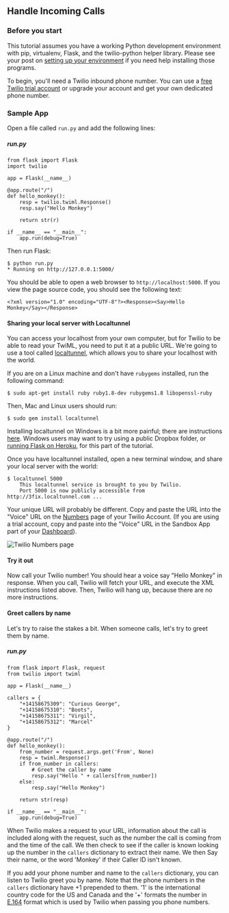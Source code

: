 <link href="http://kevinburke.bitbucket.org/markdowncss/markdown.css" rel="stylesheet"></link>

## Handle Incoming Calls

### Before you start

This tutorial assumes you have a working Python development environment with
pip, virtualenv, Flask, and the twilio-python helper library. Please see your
post on [setting up your environment](#) if you need help installing those
programs.

To begin, you'll need a Twilio inbound phone number. You can use a [free Twilio
trial account](http://www.twilio.com/try-twilio) or upgrade your account and
get your own dedicated phone number.

### Sample App

Open a file called `run.py` and add the following lines:

##### run.py

    from flask import Flask
    import twilio

    app = Flask(__name__)

    @app.route("/")
    def hello_monkey():
        resp = twilio.twiml.Response()
        resp.say("Hello Monkey")

        return str(r)

    if __name__ == "__main__":
        app.run(debug=True)

Then run Flask:

    $ python run.py
    * Running on http://127.0.0.1:5000/ 

You should be able to open a web browser to `http://localhost:5000`. If you
view the page source code, you should see the following text:

    <?xml version="1.0" encoding="UTF-8"?><Response><Say>Hello Monkey</Say></Response>

#### Sharing your local server with Localtunnel 

You can access your localhost from your own computer, but for Twilio to be able
to read your TwiML, you need to put it at a public URL. We're going to use
a tool called [localtunnel](http://localtunnel.com), which allows you to share
your localhost with the world.

If you are on a Linux machine and don't have `rubygems` installed, run the
following command:

    $ sudo apt-get install ruby ruby1.8-dev rubygems1.8 libopenssl-ruby

Then, Mac and Linux users should run:

    $ sudo gem install localtunnel

Installing localtunnel on Windows is a bit more painful; there are instructions
[here](http://blog.wearemammoth.com/2011/09/localtunnel-windows.html). Windows
users may want to try using a public Dropbox folder, or [running Flask on
Heroku](http://devcenter.heroku.com/articles/python), for this part of the
tutorial.

Once you have localtunnel installed, open a new terminal window, and share your
local server with the world:

    $ localtunnel 5000
        This localtunnel service is brought to you by Twilio.
        Port 5000 is now publicly accessible from http://3fix.localtunnel.com ...

Your unique URL will probably be different. Copy
and paste the URL into the "Voice" URL on the
[Numbers](https://www.twilio.com/user/account/phone-numbers/incoming)
page of your Twilio Account. (If you are using a trial account,
copy and paste into the "Voice" URL in the Sandbox App part of your
[Dashboard](http://www.twilio.com/user/account)).

<img src="https://img.skitch.com/20111117-qch6mp7f5582s1wbnw139b9gf2.jpg"
alt="Twilio Numbers page" />

#### Try it out

Now call your Twilio number! You should hear a voice say "Hello Monkey" in
response. When you call, Twilio will fetch your URL, and execute the XML
instructions listed above. Then, Twilio will hang up, because there are no
more instructions.

#### Greet callers by name

Let's try to raise the stakes a bit. When someone calls, let's try to greet
them by name.

##### run.py

    from flask import Flask, request
    from twilio import twiml

    app = Flask(__name__)

    callers = {
        "+14158675309": "Curious George",
        "+14158675310": "Boots",
        "+14158675311": "Virgil",
        "+14158675312": "Marcel"
    }

    @app.route("/")
    def hello_monkey():
        from_number = request.args.get('From', None)
        resp = twiml.Response()
        if from_number in callers:
            # Greet the caller by name
            resp.say("Hello " + callers[from_number])
        else:
            resp.say("Hello Monkey")

        return str(resp)

    if __name__ == "__main__":
        app.run(debug=True)

When Twilio makes a request to your URL, information about the call is included
along with the request, such as the number the call is coming from and the time
of the call. We then check to see if the caller is known looking up the number
in the `callers` dictionary to extract their name. We then Say their name, or
the word 'Monkey' if their Caller ID isn't known.

If you add your phone number and name to the `callers` dictionary, you can
listen to Twilio greet you by name. Note that the phone numbers in the
`callers` dictionary have +1 prepended to them. '1' is the international
country code for the US and Canada and the '+' formats the number in
[E.164](http://en.wikipedia.org/wiki/E.164) format which is used by Twilio when
passing you phone numbers.

<script src="http://yandex.st/highlightjs/6.1/highlight.min.js"></script>
<link href="http://softwaremaniacs.org/media/soft/highlight/styles/zenburn.css" rel="stylesheet" />
<script>hljs.initHighlightingOnLoad();</script>
